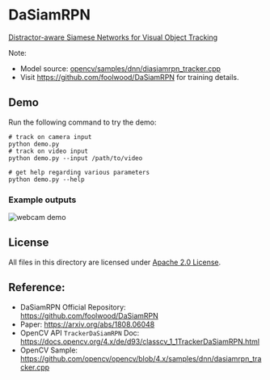 # DaSiamRPN

[Distractor-aware Siamese Networks for Visual Object Tracking](https://arxiv.org/abs/1808.06048)

Note:

- Model source: [opencv/samples/dnn/diasiamrpn_tracker.cpp](https://github.com/opencv/opencv/blob/ceb94d52a104c0c1287a43dfa6ba72705fb78ac1/samples/dnn/dasiamrpn_tracker.cpp#L5-L7)
- Visit https://github.com/foolwood/DaSiamRPN for training details.

## Demo

Run the following command to try the demo:

```shell
# track on camera input
python demo.py
# track on video input
python demo.py --input /path/to/video

# get help regarding various parameters
python demo.py --help
```

### Example outputs

![webcam demo](./examples/dasiamrpn_demo.gif)

## License

All files in this directory are licensed under [Apache 2.0 License](./LICENSE).

## Reference:

- DaSiamRPN Official Repository: https://github.com/foolwood/DaSiamRPN
- Paper: https://arxiv.org/abs/1808.06048
- OpenCV API `TrackerDaSiamRPN` Doc: https://docs.opencv.org/4.x/de/d93/classcv_1_1TrackerDaSiamRPN.html
- OpenCV Sample: https://github.com/opencv/opencv/blob/4.x/samples/dnn/dasiamrpn_tracker.cpp
